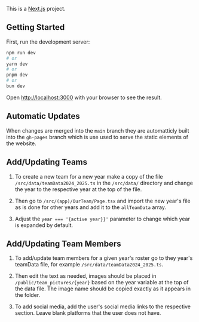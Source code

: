 This is a [Next.js](https://nextjs.org) project.

## Getting Started

First, run the development server:

```bash
npm run dev
# or
yarn dev
# or
pnpm dev
# or
bun dev
```

Open [http://localhost:3000](http://localhost:3000) with your browser to see the result.

## Automatic Updates

When changes are merged into the ```main``` branch they are automatticly built into the ```gh-pages``` branch which is use used to serve the static elements of the website.

<!--### `npm run deploy`

This deploys the static elements to the gh-pages branch for the github page-->

## Add/Updating Teams

1. To create a new team for a new year make a copy of the file ```/src/data/teamData2024_2025.ts``` in the ```/src/data/``` directory and change the year to the respective year at the top of the file.

2. Then go to ```/src/(app)/OurTeam/Page.tsx``` and import the new year's file as is done for other years and add it to the `allTeamData` array.
   
3. Adjust the ``year === '{active year}}'`` parameter to change which year is expanded by default.

## Add/Updating Team Members

1. To add/update team members for a given year's roster go to they year's teamData file, for example ```/src/data/teamData2024_2025.ts```.

2. Then edit the text as needed, images should be placed in ```/public/team_pictures/{year}``` based on the year variable at the top of the data file. The image name should be copied exactly as it appears in the folder.

3. To add social media, add the user's social media links to the respective section. Leave blank platforms that the user does not have.
